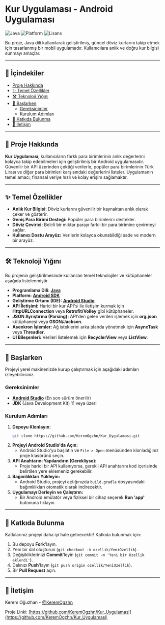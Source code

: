 # Kur Uygulaması - Android Uygulaması

![Java](https://img.shields.io/badge/dil-Java-orange.svg)
![Platform](https://img.shields.io/badge/platform-Android-green.svg)
![Lisans](https://img.shields.io/badge/lisans-MIT-blue.svg)

Bu proje, Java dili kullanılarak geliştirilmiş, güncel döviz kurlarını takip etmek için tasarlanmış bir mobil uygulamadır. Kullanıcılara anlık ve doğru kur bilgisi sunmayı amaçlar.

---

## 📖 İçindekiler

- [Proje Hakkında](#-proje-hakkında)
- [✨ Temel Özellikler](#-temel-özellikler)
- [🛠️ Teknoloji Yığını](#-teknoloji-yığını)
- [🚀 Başlarken](#-başlarken)
  - [Gereksinimler](#gereksinimler)
  - [Kurulum Adımları](#kurulum-adımları)
- [🤝 Katkıda Bulunma](#-katkıda-bunma)
- [👤 İletişim](#-iletişim)

---

## 📝 Proje Hakkında

**Kur Uygulaması**, kullanıcıların farklı para birimlerinin anlık değerlerini kolayca takip edebilmeleri için geliştirilmiş bir Android uygulamasıdır. Güvenilir bir API üzerinden çektiği verilerle, popüler para birimlerinin Türk Lirası ve diğer para birimleri karşısındaki değerlerini listeler. Uygulamanın temel amacı, finansal veriye hızlı ve kolay erişim sağlamaktır.

---

## ✨ Temel Özellikler

- **Anlık Kur Bilgisi:** Döviz kurlarını güvenilir bir kaynaktan anlık olarak çeker ve gösterir.
- **Geniş Para Birimi Desteği:** Popüler para birimlerini destekler.
- **Döviz Çevirici:** Belirli bir miktar parayı farklı bir para birimine çevirmeyi sağlar.
- **Kullanıcı Dostu Arayüz:** Verilerin kolayca okunabildiği sade ve modern bir arayüz.

---

## 🛠️ Teknoloji Yığını

Bu projenin geliştirilmesinde kullanılan temel teknolojiler ve kütüphaneler aşağıda listelenmiştir.

- **Programlama Dili:** [**Java**](https://www.java.com/)
- **Platform:** [**Android SDK**](https://developer.android.com/)
- **Geliştirme Ortamı (IDE):** [**Android Studio**](https://developer.android.com/studio)
- **API İletişimi:** Harici bir kur API'si ile iletişim kurmak için **HttpURLConnection** veya **Retrofit/Volley** gibi kütüphaneler.
- **JSON Ayrıştırma (Parsing):** API'den gelen verileri işlemek için **org.json** kütüphanesi veya **GSON/Jackson**.
- **Asenkron İşlemler:** Ağ isteklerini arka planda yönetmek için **AsyncTask** veya **Threadler**.
- **UI Bileşenleri:** Verileri listelemek için **RecyclerView** veya **ListView**.

---

## 🚀 Başlarken

Projeyi yerel makinenizde kurup çalıştırmak için aşağıdaki adımları izleyebilirsiniz.

### Gereksinimler

- [**Android Studio**](https://developer.android.com/studio) (En son sürüm önerilir)
- **JDK** (Java Development Kit) 11 veya üzeri

### Kurulum Adımları

1.  **Depoyu Klonlayın:**
    ```bash
    git clone https://github.com/KeremOgzhn/Kur_Uygulamasi.git
    ```
2.  **Projeyi Android Studio'da Açın:**
    - Android Studio'yu başlatın ve `File > Open` menüsünden klonladığınız proje klasörünü seçin.
3.  **API Anahtarını Yapılandırın (Gerekliyse):**
    - Proje harici bir API kullanıyorsa, gerekli API anahtarını kod içerisinde belirtilen yere eklemeniz gerekebilir.
4.  **Bağımlılıkları Yükleyin:**
    - Android Studio, projeyi açtığınızda `build.gradle` dosyasındaki bağımlılıkları otomatik olarak indirecektir.
5.  **Uygulamayı Derleyin ve Çalıştırın:**
    - Bir Android emülatör veya fiziksel bir cihaz seçerek **Run 'app'** butonuna tıklayın.

---

## 🤝 Katkıda Bulunma

Katkılarınız projeyi daha iyi hale getirecektir! Katkıda bulunmak için:

1.  Bu depoyu **Fork**'layın.
2.  Yeni bir dal oluşturun (`git checkout -b ozellik/YeniOzellik`).
3.  Değişikliklerinizi **Commit**'leyin (`git commit -m 'Yeni bir özellik eklendi'`).
4.  Dalınızı **Push**'layın (`git push origin ozellik/YeniOzellik`).
5.  Bir **Pull Request** açın.

---

## 👤 İletişim

Kerem Oğuzhan - [@KeremOgzhn](https://github.com/KeremOgzhn)

Proje Linki: [https://github.com/KeremOgzhn/Kur_Uygulamasi](https://github.com/KeremOgzhn/Kur_Uygulamasi)